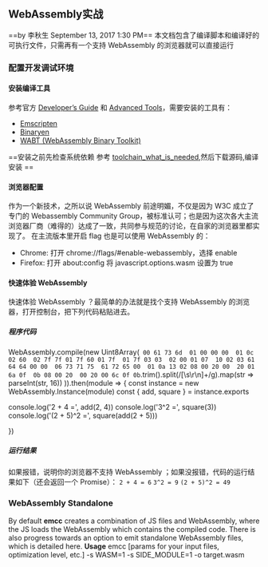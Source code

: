 ## WebAssembly实战
==by 李秋生 September 13, 2017 1:30 PM==
本文档包含了编译脚本和编译好的可执行文件，只需再有一个支持 WebAssembly 的浏览器就可以直接运行
### 配置开发调试环境
#### 安装编译工具
参考官方 [Developer’s Guide](http://webassembly.org/getting-started/developers-guide/) 和 [Advanced Tools](http://webassembly.org/getting-started/advanced-tools/)，需要安装的工具有：
   -  [Emscripten](http://kripken.github.io/emscripten-site/)
   -  [Binaryen](https://github.com/WebAssembly/binaryen)
   -  [WABT (WebAssembly Binary Toolkit)](https://github.com/WebAssembly/wabt)

==安装之前先检查系统依赖 参考 [toolchain_what_is_needed](https://kripken.github.io/emscripten-site/docs/building_from_source/toolchain_what_is_needed.html#toolchain-what-you-need),然后下载源码,编译安装 ==
#### 浏览器配置
作为一个新技术，之所以说 WebAssembly 前途明媚，不仅是因为 W3C 成立了专门的 Webassembly Community Group，被标准认可；也是因为这次各大主流浏览器厂商（难得的）达成了一致，共同参与规范的讨论，在自家的浏览器里都实现了。
在主流版本里开启 flag 也是可以使用 WebAssembly 的：
- Chrome: 打开 chrome://flags/#enable-webassembly，选择 enable
- Firefox: 打开 about:config 将 javascript.options.wasm 设置为 true

#### 快速体验 WebAssembly
快速体验 WebAssembly ？最简单的办法就是找个支持 WebAssembly 的浏览器，打开控制台，把下列代码粘贴进去。
##### 程序代码
WebAssembly.compile(new Uint8Array(`
  00 61 73 6d  01 00 00 00  01 0c 02 60  02 7f 7f 01
  7f 60 01 7f  01 7f 03 03  02 00 01 07  10 02 03 61
  64 64 00 00  06 73 71 75  61 72 65 00  01 0a 13 02
  08 00 20 00  20 01 6a 0f  0b 08 00 20  00 20 00 6c
  0f 0b`.trim().split(/[\s\r\n]+/g).map(str => parseInt(str, 16))
)).then(module => {
  const instance = new WebAssembly.Instance(module)
  const { add, square } = instance.exports

  console.log('2 + 4 =', add(2, 4))
  console.log('3^2 =', square(3))
  console.log('(2 + 5)^2 =', square(add(2 + 5)))

})
##### 运行结果
如果报错，说明你的浏览器不支持 WebAssembly ；如果没报错，代码的运行结果如下（还会返回一个 Promise）：
   `2 + 4 = 6`
   `3^2 = 9`
   `(2 + 5)^2 = 49`

### WebAssembly Standalone
By default **emcc** creates a combination of JS files and WebAssembly, where the JS loads the WebAssembly which contains the compiled code. There is also progress towards an option to emit standalone WebAssembly files, which is detailed here.
**Usage**
emcc [params for your input files, optimization level, etc.] -s WASM=1 -s SIDE_MODULE=1 -o target.wasm



